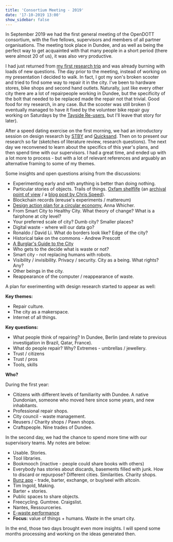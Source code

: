 ```yaml
---
title: 'Consortium Meeting - 2019'
date: '17-10-2019 13:00'
show_sidebar: false
---
```


In September 2019 we had the first general meeting of the OpenDOTT consortium, with the five 
fellows, supervisors and members of all partner organisations. The meeting took place in Dundee, 
and as well as being the perfect way to get acquainted with that many people in a short period 
(there were almost 20 of us), it was also very productive.

I had just returned from [my first research trip](../first-research-trip) and was already burning
with loads of new questions. The day prior to the meeting, instead of working on my presentation
I decided to walk. In fact, I got my son's broken scooter and tried to find some way to repair it
in the city. I've been to hardware stores, bike shops and second hand outlets. Naturally, just like 
every other city there are a lot of repairpeople working in Dundee, but the specificity of the bolt that
needed to be replaced made the repair not that trivial. Good food for my research, in any case. But
the scooter was still broken (I eventually managed to have it fixed by the volunteer bike repair guy
working on Saturdays by the [Tayside Re-users](http://taysidereusers.co.uk/), but I'll leave that story 
for later).

After a speed dating exercise on the first morning, we had an introductory session on design research
by [STBY](https://www.stby.eu/) and [Quicksand](http://quicksand.co.in/). Then on to present our
research so far (sketches of literature review, research questions). The next day we reconvened to
learn about the specifics of this year's plans, and then spend time with our supervisors. I had
a great time, and ended up with a lot more to process - but with a lot of relevant references and
arguably an alternative framing to some of my themes.

Some insights and open questions arising from the discussions:

- Experimenting early and with anything is better than doing nothing.
- Particular stories of objects. Trails of things. [Oxfam shelflife](https://www.bbc.co.uk/news/technology-17152221)
(an [archival point of view](http://www.archivalplatform.org/news/entry/Oxfam) / 
a [blog post by Chris Speed](https://chrisspeed.net/?p=773)).
- Blockchain records (ereuse's experiments / mattereum)
- [Design action plan for a circular economy](http://designforeurope.eu/news-opinion/creating-design-action-plan-circular-economy), Anna Whicher.
- From Smart City to Healthy City. What theory of change? What is a fairphone at city level?
- Your preferred scale of city? Dumb city? Smaller places?
- Digital waste - where will our data go?
- Ronaldo / David Li. What do borders look like? Edge of the city?
- Historical take on the commons - Andrew Prescott
- [A Burglar's Guide to the City](https://burglarsguide.com/)
- Who gets to the decide what is waste or not?
- Smart city - not replacing humans with robots.
- Visibility / invisibility. Privacy / security. City as a being. What rights? Any?
- Other beings in the city.
- Reappearance of the computer / reappearance of waste.

A plan for exerimenting with design research started to appear as well:

**Key themes:** 

- Repair culture.
- The city as a makerspace.
- Internet of all things.

**Key questions:**

- What people think of repairing? In Dundee, Berlin (and relate to previous investigation in Brazil, Qatar, France).
- What do people repair? Why? Extremes - umbrellas / jewellery.
- Trust / citizens
- Trust / pros
- Tools, skills

**Who?**

During the first year:

- Citizens with different levels of familiarity with Dundee. A native Dundonian, someone who moved here since some years, and new inhabitants.
- Professional repair shops.
- City council - waste management.
- Reusers / Charity shops / Pawn shops.
- Craftspeople. Nine trades of Dundee.

In the second day, we had the chance to spend more time with our supervisory teams. My notes are below:

- Usable. Stories.
- Tool libraries.
- Bookmooch (inactive - people could share books with others)
- Everybody has stories about discards, basements filled with junk. How to discard or repurpose? Different cities. Similarities. Charity shops. 
- [Bunz app](https://bunz.com/) - trade, barter, exchange, or buy/seel with altcoin.
- Tim Ingold, Making.
- Barter + stories.
- Public spaces to share objects.
- Freecycling. Gumtree. Craigslist.
- Nantes, Ressourceries.
- [E-waste performance](https://e-waste-performance.net)
- **Focus:** value of things + humans. Waste in the smart city.

In the end, those two days brought even more insights. I will spend some months processing and working on the ideas generated then.